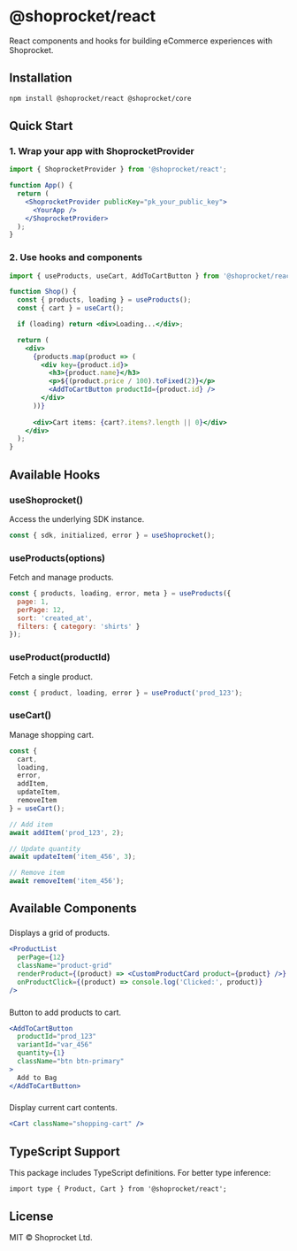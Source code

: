 # @shoprocket/react

React components and hooks for building eCommerce experiences with Shoprocket.

## Installation

```bash
npm install @shoprocket/react @shoprocket/core
```

## Quick Start

### 1. Wrap your app with ShoprocketProvider

```jsx
import { ShoprocketProvider } from '@shoprocket/react';

function App() {
  return (
    <ShoprocketProvider publicKey="pk_your_public_key">
      <YourApp />
    </ShoprocketProvider>
  );
}
```

### 2. Use hooks and components

```jsx
import { useProducts, useCart, AddToCartButton } from '@shoprocket/react';

function Shop() {
  const { products, loading } = useProducts();
  const { cart } = useCart();

  if (loading) return <div>Loading...</div>;

  return (
    <div>
      {products.map(product => (
        <div key={product.id}>
          <h3>{product.name}</h3>
          <p>${(product.price / 100).toFixed(2)}</p>
          <AddToCartButton productId={product.id} />
        </div>
      ))}
      
      <div>Cart items: {cart?.items?.length || 0}</div>
    </div>
  );
}
```

## Available Hooks

### useShoprocket()
Access the underlying SDK instance.

```jsx
const { sdk, initialized, error } = useShoprocket();
```

### useProducts(options)
Fetch and manage products.

```jsx
const { products, loading, error, meta } = useProducts({
  page: 1,
  perPage: 12,
  sort: 'created_at',
  filters: { category: 'shirts' }
});
```

### useProduct(productId)
Fetch a single product.

```jsx
const { product, loading, error } = useProduct('prod_123');
```

### useCart()
Manage shopping cart.

```jsx
const { 
  cart, 
  loading, 
  error,
  addItem, 
  updateItem, 
  removeItem 
} = useCart();

// Add item
await addItem('prod_123', 2);

// Update quantity
await updateItem('item_456', 3);

// Remove item
await removeItem('item_456');
```

## Available Components

### <ProductList />
Displays a grid of products.

```jsx
<ProductList 
  perPage={12}
  className="product-grid"
  renderProduct={(product) => <CustomProductCard product={product} />}
  onProductClick={(product) => console.log('Clicked:', product)}
/>
```

### <AddToCartButton />
Button to add products to cart.

```jsx
<AddToCartButton 
  productId="prod_123"
  variantId="var_456"
  quantity={1}
  className="btn btn-primary"
>
  Add to Bag
</AddToCartButton>
```

### <Cart />
Display current cart contents.

```jsx
<Cart className="shopping-cart" />
```

## TypeScript Support

This package includes TypeScript definitions. For better type inference:

```tsx
import type { Product, Cart } from '@shoprocket/react';
```

## License

MIT © Shoprocket Ltd.
